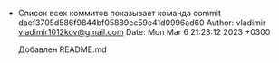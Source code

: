 * Список всех коммитов показывает команда commit daef3705d586f9844bf05889ec59e41d0996ad60
Author: vladimir <vladimir1012kov@gmail.com>
Date:   Mon Mar 6 21:23:12 2023 +0300

    Добавлен README.md
